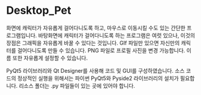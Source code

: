 # Desktop_Pet

화면에 캐릭터가 자유롭게 걸어다니도록 하고, 마우스로 이동시킬 수도 있는 간단한 프로그램입니다.
바탕화면에 캐릭터가 걸어다니도록 하는 프로그램은 여럿 있으나, 이것의 장점은 그래픽을 자유롭게 바꿀 수 있다는 것입니다.
GIf 파일만 있으면 자신만의 캐릭터를 걸어다니도록 만들 수 있습니다.
PNG 파일로 프로필 사진을 변경 가능합니다.
이름 또한 자유롭게 설정할 수 있습니다.

PyQt5 라이브러리와 Qt Designer를 사용해 코드 및 GUI를 구성하였습니다.
소스 코드의 정상적인 실행을 위해서는 파이썬 PyQt5와 Pyside2 라이브러리의 설치가 필요합니다.
리소스 폴더는 .py 파일들이 있는 곳에 있어야 합니다.
